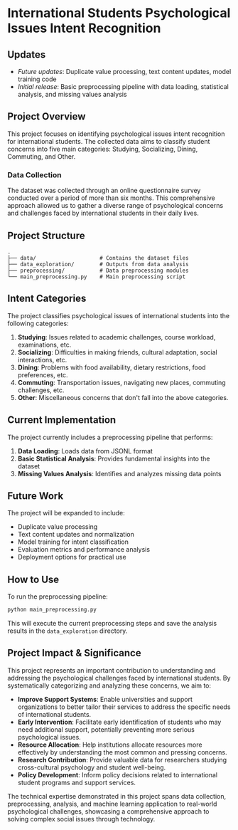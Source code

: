 # International Students Psychological Issues Intent Recognition

## Updates
- *Future updates*: Duplicate value processing, text content updates, model training code
- *Initial release*: Basic preprocessing pipeline with data loading, statistical analysis, and missing values analysis

## Project Overview

This project focuses on identifying psychological issues intent recognition for international students. The collected data aims to classify student concerns into five main categories: Studying, Socializing, Dining, Commuting, and Other.

### Data Collection

The dataset was collected through an online questionnaire survey conducted over a period of more than six months. This comprehensive approach allowed us to gather a diverse range of psychological concerns and challenges faced by international students in their daily lives.

## Project Structure

```
.
├── data/                    # Contains the dataset files
├── data_exploration/        # Outputs from data analysis
├── preprocessing/           # Data preprocessing modules
└── main_preprocessing.py    # Main preprocessing script
```

## Intent Categories

The project classifies psychological issues of international students into the following categories:

1. **Studying**: Issues related to academic challenges, course workload, examinations, etc.
2. **Socializing**: Difficulties in making friends, cultural adaptation, social interactions, etc.
3. **Dining**: Problems with food availability, dietary restrictions, food preferences, etc.
4. **Commuting**: Transportation issues, navigating new places, commuting challenges, etc.
5. **Other**: Miscellaneous concerns that don't fall into the above categories.

## Current Implementation

The project currently includes a preprocessing pipeline that performs:

1. **Data Loading**: Loads data from JSONL format
2. **Basic Statistical Analysis**: Provides fundamental insights into the dataset
3. **Missing Values Analysis**: Identifies and analyzes missing data points

## Future Work

The project will be expanded to include:

- Duplicate value processing
- Text content updates and normalization
- Model training for intent classification
- Evaluation metrics and performance analysis
- Deployment options for practical use

## How to Use

To run the preprocessing pipeline:

```bash
python main_preprocessing.py
```

This will execute the current preprocessing steps and save the analysis results in the `data_exploration` directory.

## Project Impact & Significance

This project represents an important contribution to understanding and addressing the psychological challenges faced by international students. By systematically categorizing and analyzing these concerns, we aim to:

- **Improve Support Systems**: Enable universities and support organizations to better tailor their services to address the specific needs of international students.
- **Early Intervention**: Facilitate early identification of students who may need additional support, potentially preventing more serious psychological issues.
- **Resource Allocation**: Help institutions allocate resources more effectively by understanding the most common and pressing concerns.
- **Research Contribution**: Provide valuable data for researchers studying cross-cultural psychology and student well-being.
- **Policy Development**: Inform policy decisions related to international student programs and support services.

The technical expertise demonstrated in this project spans data collection, preprocessing, analysis, and machine learning application to real-world psychological challenges, showcasing a comprehensive approach to solving complex social issues through technology.


